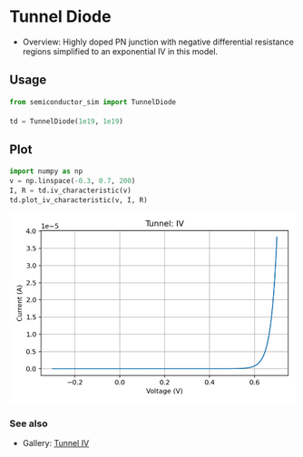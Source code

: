 # Tunnel Diode

- Overview: Highly doped PN junction with negative differential resistance regions
  simplified to an exponential IV in this model.

## Usage

```python
from semiconductor_sim import TunnelDiode

td = TunnelDiode(1e19, 1e19)
```

## Plot

```python
import numpy as np
v = np.linspace(-0.3, 0.7, 200)
I, R = td.iv_characteristic(v)
td.plot_iv_characteristic(v, I, R)
```

![Tunnel: IV](../images/tunnel_iv.png)

### See also

- Gallery: [Tunnel IV](../gallery.md#other-devices)
